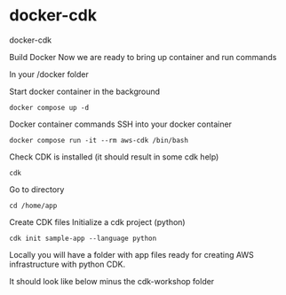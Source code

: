 # docker-cdk
docker-cdk


Build Docker
Now we are ready to bring up container and run commands

In your /docker folder

Start docker container in the background

```
docker compose up -d
```
Docker container commands
SSH into your docker container

```
docker compose run -it --rm aws-cdk /bin/bash
```
Check CDK is installed (it should result in some cdk help)

```
cdk
```

Go to directory

```
cd /home/app
```

Create CDK files
Initialize a cdk project (python)

```
cdk init sample-app --language python
```

Locally you will have a folder with app files ready for creating AWS infrastructure with python CDK.

It should look like below minus the cdk-workshop folder
